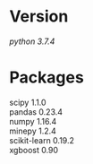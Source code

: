 # Version
*python 3.7.4*
# Packages
scipy                              1.1.0<br>
pandas                             0.23.4<br>
numpy                              1.16.4<br>
minepy                             1.2.4<br>
scikit-learn                       0.19.2<br>
xgboost                            0.90<br>

<!--
**FeCO3/FeCO3** is a ✨ _special_ ✨ repository because its `README.md` (this file) appears on your GitHub profile.

Here are some ideas to get you started:

- 🔭 I’m currently working on ...
- 🌱 I’m currently learning ...
- 👯 I’m looking to collaborate on ...
- 🤔 I’m looking for help with ...
- 💬 Ask me about ...
- 📫 How to reach me: ...
- 😄 Pronouns: ...
- ⚡ Fun fact: ...
-->
